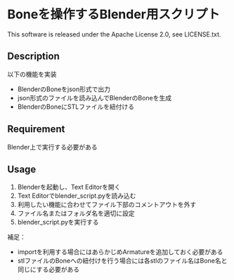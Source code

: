 Boneを操作するBlender用スクリプト
====

This software is released under the Apache License 2.0, see LICENSE.txt.

## Description

以下の機能を実装
* BlenderのBoneをjson形式で出力
* json形式のファイルを読み込んでBlenderのBoneを生成
* BlenderのBoneにSTLファイルを紐付ける

## Requirement

Blender上で実行する必要がある

## Usage

1. Blenderを起動し、Text Editorを開く
1. Text Editorでblender_script.pyを読み込む
1. 利用したい機能に合わせてファイル下部のコメントアウトを外す
1. ファイル名またはフォルダ名を適切に設定
1. blender_script.pyを実行する

補足：
* importを利用する場合にはあらかじめArmatureを追加しておく必要がある
* stlファイルのBoneへの紐付けを行う場合には各stlのファイル名はBone名と同じにする必要がある
